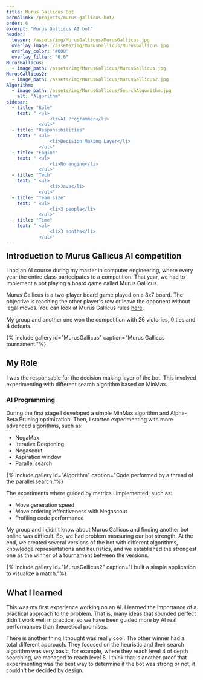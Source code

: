 ```yaml
---
title: Murus Gallicus Bot
permalink: /projects/murus-gallicus-bot/
order: 6
excerpt: "Murus Gallicus AI bot"
header:
  teaser: /assets/img/MurusGallicus/MurusGallicus.jpg
  overlay_image: /assets/img/MurusGallicus/MurusGallicus.jpg
  overlay_color: "#000"
  overlay_filter: "0.6"
MurusGallicus:
  - image_path: /assets/img/MurusGallicus/MurusGallicus.jpg
MurusGallicus2:
  - image_path: /assets/img/MurusGallicus/MurusGallicus2.jpg
Algorithm:
  - image_path: /assets/img/MurusGallicus/SearchAlgorithm.jpg
    alt: "Algorithm"
sidebar:
  - title: "Role"
    text: " <ul>
                <li>AI Programmer</li>
            </ul>"
  - title: "Responsibilities"
    text: " <ul>
                <li>Decision Making Layer</li>
            </ul>"
  - title: "Engine"
    text: " <ul>
                <li>No engine</li>
            </ul>"
  - title: "Tech"
    text: " <ul>
                <li>Java</li> 
            </ul>"
  - title: "Team size"
    text: " <ul>
                <li>3 people</li>
            </ul>"
  - title: "Time"
    text: " <ul>
                <li>3 months</li>
            </ul>"
---
```


[//]: # "DI CHE PROGETTO SI TRATTA"
<h2 id="introduction-to-murus-gallicus-ai-competition" class="" style="margin-top: 0em">Introduction to Murus Gallicus AI competition</h2>

I had an AI course during my master in computer engineering, where every year the entire class partecipates to a competition.
That year, we had to implement a bot playing a board game called Murus Gallicus.

Murus Gallicus is a two-player board game played on a 8x7 board. The objective is reaching the other player's row or leave the opponent without legal moves.
You can look at Murus Gallicus rules <a href="https://www.iggamecenter.com/en/rules/murusgallicus">here</a>.

My group and another one won the competition with 26 victories, 0 ties and 4 defeats.

{% include gallery id="MurusGallicus" caption="Murus Gallicus tournament."%}

[//]: # "DI COSA MI SONO OCCUPATO"
## My Role
I was the responsable for the decision making layer of the bot. This involved experimenting with different search algorithm based on MinMax.

### AI Programming
During the first stage I developed a simple MinMax algorithm and Alpha-Beta Pruning optimization. 
Then, I started experimenting with more advanced algorithms, such as:
 - NegaMax
 - Iterative Deepening
 - Negascout
 - Aspiration window
 - Parallel search

{% include gallery id="Algorithm" caption="Code performed by a thread of the parallel search."%}

 The experiments where guided by metrics I implemented, such as:
  - Move generation speed
  - Move ordering effectiveness with Negascout
  - Profiling code performance

My group and I didn't know about Murus Gallicus and finding another bot online was difficult. So, we had problem measuring our bot strength. 
At the end, we created several versions of the bot with different algorithms, knowledge representations and heuristics, and we established the strongest one
as the winner of a tournament between the versions.

{% include gallery id="MurusGallicus2" caption="I built a simple application to visualize a match."%}

## What I learned
This was my first experience working on an AI. I learned the importance of a practical approach to the problem.
That is, many ideas that sounded perfect didn't work well in practice, so we have been guided more by AI real performances than theoretical promises.

There is another thing I thought was really cool. The other winner had a total different approach. They focused on the heuristic and their search algorithm was very basic, for example,
where they reach level 4 of depth searching, we managed to reach level 8. 
I think that is another proof that experimenting was the best way to determine if the bot was strong or not, it couldn't be decided by design.